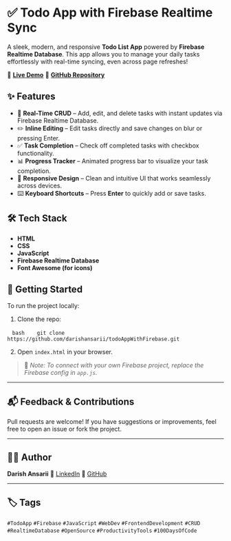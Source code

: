 

# ✅ Todo App with Firebase Realtime Sync

A sleek, modern, and responsive **Todo List App** powered by **Firebase Realtime Database**. This app allows you to manage your daily tasks effortlessly with real-time syncing, even across page refreshes!

🔗 **[Live Demo](https://darishaansarii.github.io/todoAppWithFirebase)**
📂 **[GitHub Repository](https://github.com/darishansarii/todoAppWithFirebase)**

## ✨ Features

* 🔄 **Real-Time CRUD** – Add, edit, and delete tasks with instant updates via Firebase Realtime Database.
* ✏️ **Inline Editing** – Edit tasks directly and save changes on blur or pressing Enter.
* ✅ **Task Completion** – Check off completed tasks with checkbox functionality.
* 📊 **Progress Tracker** – Animated progress bar to visualize your task completion.
* 📱 **Responsive Design** – Clean and intuitive UI that works seamlessly across devices.
* ⌨️ **Keyboard Shortcuts** – Press **Enter** to quickly add or save tasks.

## 🛠️ Tech Stack

* **HTML**
* **CSS**
* **JavaScript**
* **Firebase Realtime Database**
* **Font Awesome (for icons)**

## 🚀 Getting Started

To run the project locally:

1. Clone the repo:

   ```bash
   git clone https://github.com/darishansarii/todoAppWithFirebase.git
   ```

2. Open `index.html` in your browser.

> 🔐 *Note: To connect with your own Firebase project, replace the Firebase config in `app.js`.*

---

## 📬 Feedback & Contributions

Pull requests are welcome! If you have suggestions or improvements, feel free to open an issue or fork the project.

---

## 🙋‍♂️ Author

**Darish Ansarii**
🔗 [LinkedIn](https://www.linkedin.com/in/darishansarii)
📂 [GitHub](https://github.com/darishansarii)

---

## 🏷️ Tags

`#TodoApp` `#Firebase` `#JavaScript` `#WebDev` `#FrontendDevelopment` `#CRUD` `#RealtimeDatabase` `#OpenSource` `#ProductivityTools` `#100DaysOfCode`
